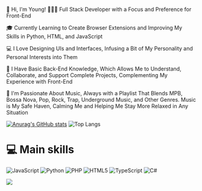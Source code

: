 <!-- introdução do README -->

👋 Hi, I'm Young!
👨🏼‍💻 Full Stack Developer with a Focus and Preference for Front-End<br/>

🎓 Currently Learning to Create Browser Extensions and Improving My Skills in Python, HTML, and JavaScript<br/>

💻 I Love Designing UIs and Interfaces, Infusing a Bit of My Personality and Personal Interests into Them<br/>

🔧 I Have Basic Back-End Knowledge, Which Allows Me to Understand, Collaborate, and Support Complete Projects, Complementing My Experience with Front-End<br/>

🎺 I'm Passionate About Music, Always with a Playlist That Blends MPB, Bossa Nova, Pop, Rock, Trap, Underground Music, and Other Genres. Music is My Safe Haven, Calming Me and Helping Me Stay More Relaxed in Any Situation<br/>
<!-- GitHub stats-->
[![Anurag's GitHub stats](https://github-readme-stats.vercel.app/api?username=YoungLeeS2&count_private=true&show_icons=true&theme=darcula)](https://github.com/anuraghazra/github-readme-stats)
![Top Langs](https://github-readme-stats.vercel.app/api/top-langs/?username=anuraghazra&layout=compact)


# 💻 Main skills
<!-- Badges de https://github.com/Ileriayo/markdown-badges -->
![JavaScript](https://img.shields.io/badge/javascript-%23323330.svg?style=for-the-badge&logo=javascript&logoColor=%23F7DF1E)
![Python](https://img.shields.io/badge/python-3670A0?style=for-the-badge&logo=python&logoColor=ffdd54)
![PHP](https://img.shields.io/badge/php-%23777BB4.svg?style=for-the-badge&logo=php&logoColor=white)
![HTML5](https://img.shields.io/badge/html5-%23E34F26.svg?style=for-the-badge&logo=html5&logoColor=white)
![TypeScript](https://img.shields.io/badge/typescript-%23007ACC.svg?style=for-the-badge&logo=typescript&logoColor=white)
![C#](https://img.shields.io/badge/c%23-%23239120.svg?style=for-the-badge&logo=csharp&logoColor=white)


[![](https://visitcount.itsvg.in/api?id=YoungLeeS2&icon=7&color=2)](https://visitcount.itsvg.in)
 

















